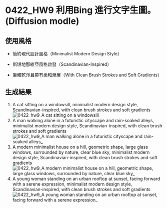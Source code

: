 # 0422_HW9 利用Bing 進行文字生圖。(Diffusion modle)

## 使用風格
- 簡約現代設計風格（Minimalist Modern Design Style）

- 斯堪地那維亞風格啟發（Scandinavian-Inspired）

- 筆觸乾淨且帶有柔和漸層（With Clean Brush Strokes and Soft Gradients）

## 生成結果
1. A cat sitting on a windowsill, minimalist modern design style, Scandinavian-inspired, with clean brush strokes and soft gradients  
![0422_hw9_A cat sitting on a windowsill_](https://github.com/user-attachments/assets/532cfdde-b3bd-4678-8867-2a9925352269)
2. A man walking alone in a futuristic cityscape and  rain-soaked alleys, minimalist modern design style, Scandinavian-inspired, with clean brush strokes and soft gradients  
![0422_hw9_A man walking alone in a futuristic cityscape and  rain-soaked alleys_](https://github.com/user-attachments/assets/1d344650-3c4e-42b6-802b-5f3292c600f6)
3. A modern minimalist house on a hill, geometric shape, large glass windows, surrounded by nature, clear blue sky, minimalist modern design style, Scandinavian-inspired, with clean brush strokes and soft gradients 
![0422_hw9_A modern minimalist house on a hill, geometric shape, large glass windows, surrounded by nature, clear blue sky_](https://github.com/user-attachments/assets/0cc13849-d236-465f-9d43-94b04e094697)
4. A young woman standing on an urban rooftop at sunset, facing forward with a serene expression, minimalist modern design style, Scandinavian-inspired, with clean brush strokes and soft gradients
![0422_hw9_A young woman standing on an urban rooftop at sunset, facing forward with a serene expression_](https://github.com/user-attachments/assets/ad32c3eb-06de-4378-9810-ba23c3f70f59)




